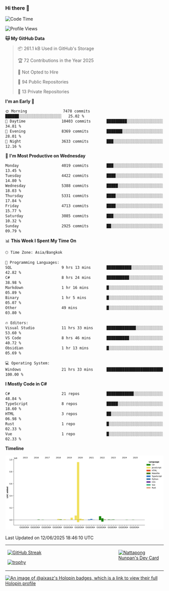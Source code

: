 ### Hi there 👋

<!--START_SECTION:waka-->
![Code Time](http://img.shields.io/badge/Code%20Time-2%2C331%20hrs%2038%20mins-blue)

![Profile Views](http://img.shields.io/badge/Profile%20Views-0-blue)

**🐱 My GitHub Data** 

> 📦 261.1 kB Used in GitHub's Storage 
 > 
> 🏆 72 Contributions in the Year 2025
 > 
> 🚫 Not Opted to Hire
 > 
> 📜 94 Public Repositories 
 > 
> 🔑 13 Private Repositories 
 > 
**I'm an Early 🐤** 

```text
🌞 Morning                7478 commits        ██████░░░░░░░░░░░░░░░░░░░   25.02 % 
🌆 Daytime                10403 commits       █████████░░░░░░░░░░░░░░░░   34.81 % 
🌃 Evening                8369 commits        ███████░░░░░░░░░░░░░░░░░░   28.01 % 
🌙 Night                  3633 commits        ███░░░░░░░░░░░░░░░░░░░░░░   12.16 % 
```
📅 **I'm Most Productive on Wednesday** 

```text
Monday                   4019 commits        ███░░░░░░░░░░░░░░░░░░░░░░   13.45 % 
Tuesday                  4422 commits        ████░░░░░░░░░░░░░░░░░░░░░   14.80 % 
Wednesday                5388 commits        █████░░░░░░░░░░░░░░░░░░░░   18.03 % 
Thursday                 5331 commits        ████░░░░░░░░░░░░░░░░░░░░░   17.84 % 
Friday                   4713 commits        ████░░░░░░░░░░░░░░░░░░░░░   15.77 % 
Saturday                 3085 commits        ███░░░░░░░░░░░░░░░░░░░░░░   10.32 % 
Sunday                   2925 commits        ██░░░░░░░░░░░░░░░░░░░░░░░   09.79 % 
```


📊 **This Week I Spent My Time On** 

```text
🕑︎ Time Zone: Asia/Bangkok

💬 Programming Languages: 
SQL                      9 hrs 13 mins       ███████████░░░░░░░░░░░░░░   42.82 % 
C#                       8 hrs 24 mins       ██████████░░░░░░░░░░░░░░░   38.98 % 
Markdown                 1 hr 16 mins        █░░░░░░░░░░░░░░░░░░░░░░░░   05.89 % 
Binary                   1 hr 5 mins         █░░░░░░░░░░░░░░░░░░░░░░░░   05.07 % 
Other                    49 mins             █░░░░░░░░░░░░░░░░░░░░░░░░   03.80 % 

🔥 Editors: 
Visual Studio            11 hrs 33 mins      █████████████░░░░░░░░░░░░   53.60 % 
VS Code                  8 hrs 46 mins       ██████████░░░░░░░░░░░░░░░   40.72 % 
Obsidian                 1 hr 13 mins        █░░░░░░░░░░░░░░░░░░░░░░░░   05.69 % 

💻 Operating System: 
Windows                  21 hrs 33 mins      █████████████████████████   100.00 % 
```

**I Mostly Code in C#** 

```text
C#                       21 repos            ████████████░░░░░░░░░░░░░   48.84 % 
TypeScript               8 repos             █████░░░░░░░░░░░░░░░░░░░░   18.60 % 
HTML                     3 repos             ██░░░░░░░░░░░░░░░░░░░░░░░   06.98 % 
Rust                     1 repo              █░░░░░░░░░░░░░░░░░░░░░░░░   02.33 % 
Vue                      1 repo              █░░░░░░░░░░░░░░░░░░░░░░░░   02.33 % 
```



**Timeline**

![Lines of Code chart](https://raw.githubusercontent.com/aixasz/aixasz/main/assets/bar_graph.png)


 Last Updated on 12/06/2025 18:46:10 UTC
<!--END_SECTION:waka-->

<table>
<tr>
<td width="70%" valign="top">
 
 [![GitHub Streak](http://github-readme-streak-stats.herokuapp.com?user=aixasz&theme=github-dark&hide_border=true&date_format=%5BY%20%5DM%20j)](https://git.io/streak-stats)

 [![trophy](https://github-profile-trophy.vercel.app/?username=aixasz&theme=onedark)](https://github.com/ryo-ma/github-profile-trophy)
 </td>
<td width="30%" valign="top">
 
<a href="https://app.daily.dev/aixasz"><img src="https://api.daily.dev/devcards/403207936e6547c9a85ea449e9f3abe8.png?r=re8" alt="Nattapong Nunpan's Dev Card"/></a>

 </td>
</tr>
</table>

[![An image of @aixasz's Holopin badges, which is a link to view their full Holopin profile](https://holopin.me/aixasz)](https://holopin.io/@aixasz)
 
